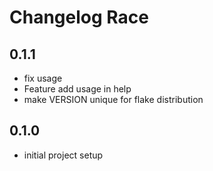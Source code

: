 # Changelog Race

## 0.1.1
- fix usage
- Feature add usage in help
- make VERSION unique for flake distribution

## 0.1.0
- initial project setup
